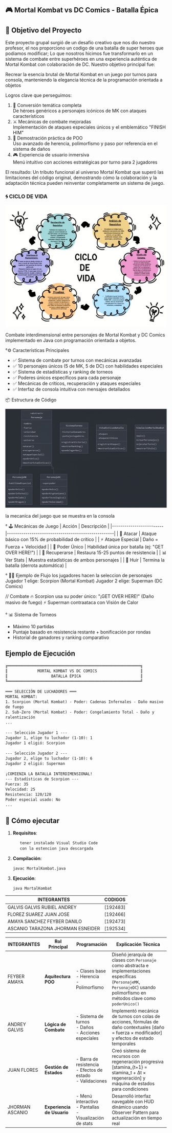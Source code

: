 
## 🎮 Mortal Kombat vs DC Comics - Batalla Épica


## 🎯 Objetivo del Proyecto

Este proyecto grupal surgió de un desafío creativo que nos dio nuestro profesor, el nos proporciono un codigo de una batalla de super heroes que podiamos modificar; Lo que nosotros hicimos fue transformarlo en un sistema de combate entre superhéroes en una experiencia auténtica de Mortal Kombat con colaboración de DC. Nuestro objetivo principal fue:

Recrear la esencia brutal de Mortal Kombat en un juego por turnos para consola, manteniendo la elegancia técnica de la programación orientada a objetos

Logros clave que perseguimos:
1. 🔄 Conversión temática completa  
   De héroes genéricos a personajes icónicos de MK con ataques característicos
2. ⚔️ Mecánicas de combate mejoradas  
   Implementación de ataques especiales únicos y el emblemático "FINISH HIM"
3. 🤝 Demostración práctica de POO  
   Uso avanzado de herencia, polimorfismo y paso por referencia en el sistema de daños
4. 🎮 Experiencia de usuario inmersiva  
   Menú intuitivo con acciones estratégicas por turno para 2 jugadores

El resultado: Un tributo funcional al universo Mortal Kombat que superó las limitaciones del código original, demostrando cómo la colaboración y la adaptación técnica pueden reinventar completamente un sistema de juego.

### 🌀 CICLO DE VIDA 


![alt text](sdlc.jpg) 


Combate interdimensional entre personajes de Mortal Kombat y DC Comics implementado en Java con programación orientada a objetos.

°⚙️ Características Principales
- ✅ Sistema de combate por turnos con mecánicas avanzadas
- ✅ 10 personajes únicos (5 de MK, 5 de DC) con habilidades especiales
- ✅ Sistema de estadísticas y ranking de torneos
- ✅ Poderes únicos específicos para cada personaje
- ✅ Mecánicas de críticos, recuperación y ataques especiales
- ✅ Interfaz de consola intuitiva con mensajes detallados

📦 Estructura de Código

![alt text](diagrama.jpg)


la mecanica del juego que se muestra en la consola 

° 🕹️ Mecánicas de Juego
| Acción                  | Descripción                                        |
|-------------------------|----------------------------------------------------|
| 👊   Atacar            | Ataque básico con 15% de probabilidad de crítico   |
| ⚡   Ataque Especial   | Daño = Fuerza + Velocidad                          |
| 🌟   Poder Único       | Habilidad única por batalla (ej: "GET OVER HERE!") |
| 💚   Recuperarse       | Restaura 15-25 puntos de resistencia               |
| 📊   Ver Stats         | Muestra estadísticas de ambos personajes           |
| 🏃   Huir              | Termina la batalla (derrota automática)            |





° 🧑‍💻 Ejemplo de Flujo
los jugadores hacen la seleccion de personajes 
Jugador 1 elige: Scorpion (Mortal Kombat)
Jugador 2 elige: Superman (DC Comics)

// Combate
🔥 Scorpion usa su poder único: 
"¡GET OVER HERE!" (Daño masivo de fuego)
⚡ Superman contraataca con Visión de Calor

° 📊 Sistema de Torneos
- Máximo 10 partidas
- Puntaje basado en resistencia restante + bonificación por rondas
- Historial de ganadores y ranking comparativo
 
## Ejemplo de Ejecución

```plaintext
╔══════════════════════════════════════════════════════════╗
║             MORTAL KOMBAT VS DC COMICS                   ║
║                   BATALLA ÉPICA                          ║
╚══════════════════════════════════════════════════════════╝

═══ SELECCIÓN DE LUCHADORES ═══
MORTAL KOMBAT:
1. Scorpion (Mortal Kombat) - Poder: Cadenas Infernales - Daño masivo de fuego
2. Sub-Zero (Mortal Kombat) - Poder: Congelamiento Total - Daño y ralentización
...

--- Selección Jugador 1 ---
Jugador 1, elige tu luchador (1-10): 1
Jugador 1 eligió: Scorpion

--- Selección Jugador 2 ---
Jugador 2, elige tu luchador (1-10): 6
Jugador 2 eligió: Superman

¡COMIENZA LA BATALLA INTERDIMENSIONAL!
--- Estadísticas de Scorpion ---
Fuerza: 35
Velocidad: 25
Resistencia: 120/120
Poder especial usado: No
...
``` 


## 🚀 Cómo ejecutar
1. **Requisitos**:  
   ```bash
      tener instalado Visual Studio Code
      con la estencion java descargada 
   ```
2. **Compilación**:  
   ```bash
   javac MortalKombat.java
   ```
3. **Ejecución**:  
   ```bash
   java MortalKombat
   ```

INTEGRANTES                       |  CODIGOS     |
----------------------------------|--------------|
GALVIS GALVIS RUBIEL ANDREY       |  [192483]    |
FLOREZ SUAREZ JUAN JOSE           |  [192466]    |
AMAYA SANCHEZ FEYBER DANILO       |  [192473]    |
ASCANIO TARAZONA JHORMAN ESNEIDER |  [192534]    |

|       INTEGRANTES      | Rol Principal          | Programación                                                      | Explicación Técnica                                                                 |
|------------------------|------------------------|-------------------------------------------------------------------|-------------------------------------------------------------------------------------|
|    FEYBER AMAYA        | **Aquitectura POO**   | - Clases base<br>- Herencia<br>- Polimorfismo                     | Diseñó jerarquía de clases con `Personaje` como abstracta e implementaciones específicas (`PersonajeMK`, `PersonajeDC`) usando polimorfismo en métodos clave como `poderUnico()` |
|   ANDREY GALVIS        | **Lógica de Combate**  | - Sistema de turnos<br>- Daños<br>- Acciones especiales           | Implementó mecánica de turnos con colas de acciones, fórmulas de daño contextuales \[daño = fuerza × modificador\] y efectos de estado temporales |
|    JUAN FLORES         |**Gestión de Estados** | - Barra de resistencia<br>- Efectos de estado<br>- Validaciones   | Creó sistema de recursos con regeneración progresiva \[stamina_{t+1} = stamina_t + Δt × regeneración\] y máquina de estados para condiciones |
|   JHORMAN ASCANIO      |**Experiencia de Usuario** | - Menú interactivo<br>- Pantallas<br>- Visualización de stats | Desarrolló interfaz navegable con HUD dinámico usando Observer Pattern para actualización en tiempo real |
